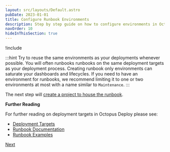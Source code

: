 ```yaml
---
layout: src/layouts/Default.astro
pubDate: 2023-01-01
title: Configure Runbook Environments
description: Step by step guide on how to configure environments in Octopus Deploy.
navOrder: 10
hideInThisSection: true
---
```


!include <creating-environments>

:::hint
Try to reuse the same environments as your deployments whenever possible.  You will often runbooks runbooks on the same deployment targets as your deployment process.  Creating runbook only environments can saturate your dashboards and lifecycles.  If you need to have an environment for runbooks, we recommend limiting it to one or two environments at most with a name similar to `Maintenance`.
:::

The next step will [create a project to house the runbook](docs/getting-started/first-runbook-run/create-runbook-projects/).

**Further Reading**

For further reading on deployment targets in Octopus Deploy please see:

- [Deployment Targets](/docs/infrastructure/deployment-targets/)
- [Runbook Documentation](/docs/runbooks/)
- [Runbook Examples](/docs/runbooks/runbook-examples/)

<span><a class="btn btn-success" href="/docs/getting-started/first-runbook-run/create-runbook-projects">Next</a></span>